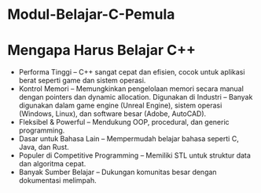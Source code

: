 # Modul-Belajar-C-Pemula

# Mengapa Harus Belajar C++ 
* Performa Tinggi – C++ sangat cepat dan efisien, cocok untuk aplikasi berat seperti game dan sistem operasi.
* Kontrol Memori – Memungkinkan pengelolaan memori secara manual dengan pointers dan dynamic allocation.
 Digunakan di Industri – Banyak digunakan dalam game engine (Unreal Engine), sistem operasi (Windows, Linux), dan software besar (Adobe, AutoCAD).
* Fleksibel & Powerful – Mendukung OOP, procedural, dan generic programming.
* Dasar untuk Bahasa Lain – Mempermudah belajar bahasa seperti C, Java, dan Rust.
* Populer di Competitive Programming – Memiliki STL untuk struktur data dan algoritma cepat.
* Banyak Sumber Belajar – Dukungan komunitas besar dengan dokumentasi melimpah.